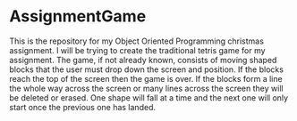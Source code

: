 # AssignmentGame

This is the repository for my Object Oriented Programming christmas assignment. I will be trying to create the traditional 
tetris game for my assignment.
The game, if not already known, consists of moving shaped blocks that the user must drop down the screen and position.
If the blocks reach the top of the screen then the game is over. 
If the blocks form a line the whole way across the screen or many lines across the screen they will be deleted or erased. 
One shape will fall at a time and the next one will only start once the previous one has landed. 
